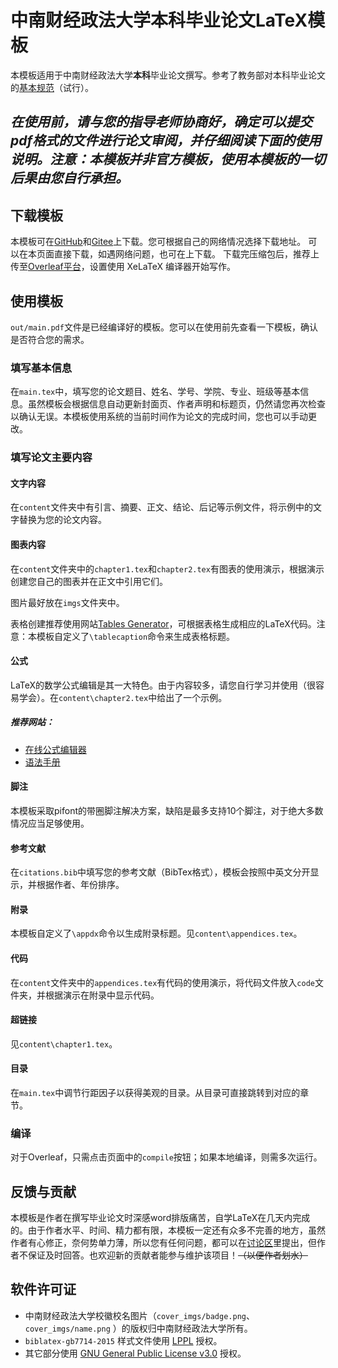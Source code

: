 # 中南财经政法大学本科毕业论文LaTeX模板
本模板适用于中南财经政法大学**本科**毕业论文撰写。参考了教务部对本科毕业论文的[基本规范](http://jwc.zuel.edu.cn/2021/0303/c10880a264631/page.htm)（试行）。

***在使用前，请与您的指导老师协商好，确定可以提交pdf格式的文件进行论文审阅，并仔细阅读下面的使用说明。注意：本模板并非官方模板，使用本模板的一切后果由您自行承担。***
-----------

## 下载模板
本模板可在[GitHub](https://github.com/ToryDeng/ZUEL-Thesis)和[Gitee](https://gitee.com/todd-deng/ZUEL-Thesis)上下载。您可根据自己的网络情况选择下载地址。
可以在本页面直接下载，如遇网络问题，也可在上下载。
下载完压缩包后，推荐上传至[Overleaf平台](https://www.overleaf.com/project/)，设置使用 XeLaTeX 编译器开始写作。


## 使用模板
`out/main.pdf`文件是已经编译好的模板。您可以在使用前先查看一下模板，确认是否符合您的需求。
### 填写基本信息
在`main.tex`中，填写您的论文题目、姓名、学号、学院、专业、班级等基本信息。虽然模板会根据信息自动更新封面页、作者声明和标题页，仍然请您再次检查以确认无误。本模板使用系统的当前时间作为论文的完成时间，您也可以手动更改。
### 填写论文主要内容
#### 文字内容
在`content`文件夹中有引言、摘要、正文、结论、后记等示例文件，将示例中的文字替换为您的论文内容。
#### 图表内容
在`content`文件夹中的`chapter1.tex`和`chapter2.tex`有图表的使用演示，根据演示创建您自己的图表并在正文中引用它们。

图片最好放在`imgs`文件夹中。

表格创建推荐使用网站[Tables Generator](https://www.tablesgenerator.com/)，可根据表格生成相应的LaTeX代码。注意：本模板自定义了`\tablecaption`命令来生成表格标题。
#### 公式
LaTeX的数学公式编辑是其一大特色。由于内容较多，请您自行学习并使用（很容易学会）。在`content\chapter2.tex`中给出了一个示例。

##### 推荐网站：
* [在线公式编辑器](https://latexlive.com/)
* [语法手册](http://www.uinio.com/Math/LaTex/)
#### 脚注
本模板采取pifont的带圈脚注解决方案，缺陷是最多支持10个脚注，对于绝大多数情况应当足够使用。
#### 参考文献
在`citations.bib`中填写您的参考文献（BibTex格式），模板会按照中英文分开显示，并根据作者、年份排序。
#### 附录
本模板自定义了`\appdx`命令以生成附录标题。见`content\appendices.tex`。
#### 代码
在`content`文件夹中的`appendices.tex`有代码的使用演示，将代码文件放入`code`文件夹，并根据演示在附录中显示代码。
#### 超链接
见`content\chapter1.tex`。
#### 目录
在`main.tex`中调节行距因子以获得美观的目录。从目录可直接跳转到对应的章节。
### 编译
对于Overleaf，只需点击页面中的`compile`按钮；如果本地编译，则需多次运行。

## 反馈与贡献
本模板是作者在撰写毕业论文时深感word排版痛苦，自学LaTeX在几天内完成的。由于作者水平、时间、精力都有限，本模板一定还有众多不完善的地方，虽然作者有心修正，奈何势单力薄，所以您有任何问题，都可以在[讨论区](https://github.com/ToryDeng/ZUEL-Thesis/discussions)里提出，但作者不保证及时回答。也欢迎新的贡献者能参与维护该项目！~~（以便作者划水）~~

## 软件许可证
* 中南财经政法大学校徽校名图片（`cover_imgs/badge.png`、`cover_imgs/name.png` ）的版权归中南财经政法大学所有。
* `biblatex-gb7714-2015` 样式文件使用 [LPPL](https://www.latex-project.org/lppl.txt) 授权。
* 其它部分使用 [GNU General Public License v3.0](LICENSE) 授权。

